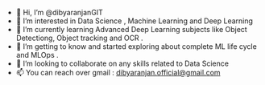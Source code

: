 - 👋 Hi, I’m @dibyaranjanGIT
- 👀 I’m interested in Data Science , Machine Learning and Deep Learning
- 🌱 I’m currently learning Advanced Deep Learning subjects like Object Detectiong, Object tracking and OCR .
- 🌱 I’m getting to know and started exploring about complete ML life cycle and MLOps .
- 💞️ I’m looking to collaborate on any skills related to Data Science
- 📫 You can reach over gmail : dibyaranjan.official@gmail.com

<!---
dibyaranjanGIT/dibyaranjanGIT is a ✨ special ✨ repository because its `README.md` (this file) appears on your GitHub profile.
You can click the Preview link to take a look at your changes.
--->
